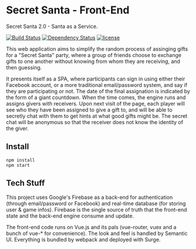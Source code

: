 # Secret Santa - Front-End
Secret Santa 2.0 - Santa as a Service.

[![Build Status](https://travis-ci.org/Franky47/secret-santa-app.svg?branch=master)](https://travis-ci.org/Franky47/secret-santa-app)
[![Dependency Status](https://dependencyci.com/github/Franky47/secret-santa-app/badge)](https://dependencyci.com/github/Franky47/secret-santa-app)
[![license](https://img.shields.io/github/license/Franky47/secret-santa-app.svg?maxAge=2592000)](LICENSE)

This web application aims to simplify the random process of assinging gifts for
a "Secret Santa" party, where a group of friends choose to exchange gifts to one
another without knowing from whom they are receiving, and then guessing.

It presents itself as a SPA, where participants can sign in using either their Facebook account,
or a more traditional email/password system, and say if they are participating or not.
The date of the final assignation is indicated by the form of a giant countdown.
When the time comes, the engine runs and assigns givers with receivers.
Upon next visit of the page, each player will see who they have been assigned to give a gift to,
and will be able to secretly chat with them to get hints at what good gifts might be.
The secret chat will be anonymous so that the receiver does not know the identity of the giver.

## Install

```
npm install
npm start
```

## Tech Stuff

This project uses Google's Firebase as a back-end for authentication (through email/password or Facebook)
and real-time database (for storing user & game infos). Firebase is the single source of truth that
the front-end state and the back-end engine consume and update.

The front-end code runs on Vue.js and its pals (vue-router, vuex and a bunch of vue-* for convenience).
The look and feel is handled by Semantic UI.
Everything is bundled by webpack and deployed with Surge.
